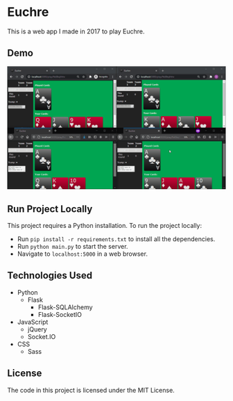 # Euchre

This is a web app I made in 2017 to play Euchre.

## Demo

![Euchre Web App - Animated Demo](demo/demo.gif)

## Run Project Locally

This project requires a Python installation. To run the project locally:

* Run `pip install -r requirements.txt` to install all the dependencies.
* Run `python main.py` to start the server.
* Navigate to `localhost:5000` in a web browser.

## Technologies Used
* Python
  * Flask
    * Flask-SQLAlchemy
    * Flask-SocketIO
* JavaScript
    * jQuery
    * Socket.IO
* CSS
    * Sass
## License

The code in this project is licensed under the MIT License.
